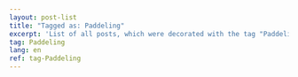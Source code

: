 ```yaml
---
layout: post-list
title: "Tagged as: Paddeling"
excerpt: 'List of all posts, which were decorated with the tag "Paddeling".'  
tag: Paddeling
lang: en
ref: tag-Paddeling
---
```

